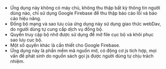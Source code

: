 - Ứng dụng này không có máy chủ, không thu thập bất kỳ thông tin người dùng nào, chỉ sử dụng Google Firebase để thu thập báo cáo lỗi và báo cáo hiệu năng.
- Đồng bộ mạng và sao lưu của ứng dụng này sử dụng giao thức webDav, do người dùng tự cung cấp dịch vụ đồng bộ.
- Quyền truy cập bộ nhớ được sử dụng để mở file cục bộ và khôi phục sao lưu cục bộ.
- Một số quyền khác là cần thiết cho Google Firebase.
- Ứng dụng này là phần mềm mã nguồn mở, có động cơ js tích hợp, mọi vấn đề phát sinh do nguồn sách gọi js được người dùng tự chịu trách nhiệm.
